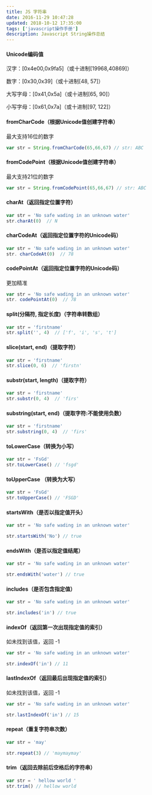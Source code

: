 ```yaml
---
title: JS 字符串
date: 2016-11-29 10:47:28
updated: 2018-10-12 17:35:00
tags: ['javascript操作手册']
description: Javascript String操作总结
---
```


#### Unicode编码值

汉字：[0x4e00,0x9fa5]（或十进制[19968,40869]）

数字：[0x30,0x39]（或十进制[48, 57]）

大写字母：[0x41,0x5a]（或十进制[65, 90]）

小写字母：[0x61,0x7a]（或十进制[97, 122]）

#### fromCharCode（根据Unicode值创建字符串） 

最大支持16位的数字 

```javascript
var str = String.fromCharCode(65,66,67) // str: ABC
```

#### fromCodePoint（根据Unicode值创建字符串） 

最大支持21位的数字 

```javascript
var str = String.fromCodePoint(65,66,67) // str: ABC 
```

#### charAt（返回指定位置字符）

```javascript
var str = 'No safe wading in an unknown water'
str.charAt(0)  // N
```

#### charCodeAt（返回指定位置字符的Unicode码）

```javascript
var str = 'No safe wading in an unknown water'
str. charCodeAt(0)  // 78
```

#### codePointAt（返回指定位置字符的Unicode码）

更加精准

```javascript
var str = 'No safe wading in an unknown water'
str. codePointAt(0)  // 78
```

#### split(分隔符, 指定长度)（字符串转数组）

```javascript
var str = 'firstname'
str.split('', 4)  // ['f', 'i', 's', 't']
```

#### slice(start, end)（提取字符）

```javascript
var str = 'firstname'
str.slice(0, 6)  // 'firstn'
```

#### substr(start, length)（提取字符）

```javascript
var str = 'firstname'
str.substr(0, 4)  // 'firs'
```

#### substring(start, end)（提取字符:不能使用负数）

```javascript
var str = 'firstname'
str.substring(0, 4)  // 'firs'
```

#### toLowerCase（转换为小写）

```javascript
var str = 'FsGd'
str.toLowerCase() // 'fsgd'
```

#### toUpperCase （转换为大写）

```javascript
var str = 'FsGd'
str.toUpperCase() // 'FSGD'
```

#### startsWith（是否以指定值开头）

```javascript
var str = 'No safe wading in an unknown water'

str.startsWith('No') // true
```

#### endsWith（是否以指定值结尾）

```javascript
var str = 'No safe wading in an unknown water'

str.endsWith('water') // true
```

#### includes（是否包含指定值）

```javascript
var str = 'No safe wading in an unknown water'

str.includes('in') // true
```

#### indexOf（返回第一次出现指定值的索引）

如未找到该值，返回 -1

```javascript
var str = 'No safe wading in an unknown water'

str.indexOf('in') // 11
```

#### lastIndexOf（返回最后出现指定值的索引）

如未找到该值，返回 -1

```javascript
var str = 'No safe wading in an unknown water'

str.lastIndexOf('in') // 15
```

#### repeat（重复字符串次数）

```javascript
var str = 'may'

str.repeat(3) // 'maymaymay'
```

#### trim（返回去除前后空格后的字符串）

```javascript
var str = ' hellow world '
str.trim() // hellow world
```

